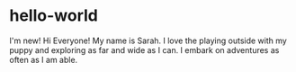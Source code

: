 # hello-world
I'm new!
Hi Everyone! My name is Sarah. I love the playing outside with my puppy and exploring as far and wide as I can. I embark on adventures as often as I am able.
